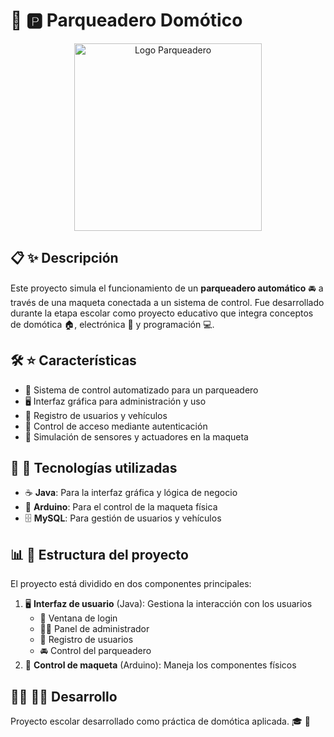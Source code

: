 # 🚗 🅿️ Parqueadero Domótico

<div align="center">
  <img src="src/Imagenes/LogoParqueoCalipso.png" alt="Logo Parqueadero" width="300"/>
</div>

## 📋 ✨ Descripción
Este proyecto simula el funcionamiento de un **parqueadero automático** 🚘 a través de una maqueta conectada a un sistema de control. Fue desarrollado durante la etapa escolar como proyecto educativo que integra conceptos de domótica 🏠, electrónica 🔌 y programación 💻.

## 🛠️ ⭐ Características
- 🚦 Sistema de control automatizado para un parqueadero
- 🖥️ Interfaz gráfica para administración y uso
- 👤 Registro de usuarios y vehículos
- 🔐 Control de acceso mediante autenticación
- 📡 Simulación de sensores y actuadores en la maqueta

## 🔧 🚀 Tecnologías utilizadas
- ☕ **Java**: Para la interfaz gráfica y lógica de negocio
- 🔌 **Arduino**: Para el control de la maqueta física
- 🗄️ **MySQL**: Para gestión de usuarios y vehículos

## 📊 🧩 Estructura del proyecto
El proyecto está dividido en dos componentes principales:
1. 🖥️ **Interfaz de usuario** (Java): Gestiona la interacción con los usuarios
   - 🔑 Ventana de login
   - 👨‍💼 Panel de administrador
   - 📝 Registro de usuarios
   - 🚘 Control del parqueadero
2. 🤖 **Control de maqueta** (Arduino): Maneja los componentes físicos

## 👨‍💻 👩‍💻 Desarrollo
Proyecto escolar desarrollado como práctica de domótica aplicada. 🎓 🏫